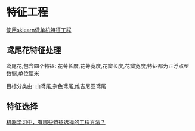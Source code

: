 
#  特征工程

[使用sklearn做单机特征工程                  ][1]


##  鸢尾花特征处理

鸢尾花,包含四个特征: 花萼长度,花萼宽度,花瓣长度,花瓣宽度;特征都为正浮点型数据,单位厘米

目标分类由: 山鸢尾,杂色鸢尾,维吉尼亚鸢尾


##  特征选择

[机器学习中，有哪些特征选择的工程方法？                     ][2]





 [1]: http://www.cnblogs.com/jasonfreak/p/5448385.html                                                  
 [2]: https://www.zhihu.com/question/28641663/answer/41653367                                                         


